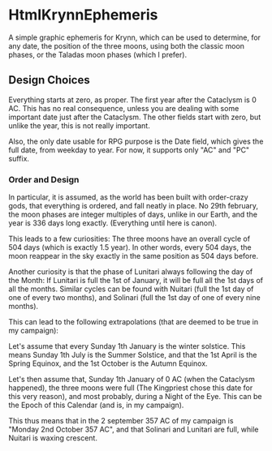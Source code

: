 # HtmlKrynnEphemeris

A simple graphic ephemeris for Krynn, which can be used to determine, for any date, the position of the three moons, using both the classic moon phases, or the Taladas moon phases (which I prefer).

## Design Choices

Everything starts at zero, as proper. The first year after the Cataclysm is 0 AC. This has no real consequence, unless you are dealing with some important date just after the Cataclysm. The other fields start with zero, but unlike the year, this is not really important.

Also, the only date usable for RPG purpose is the Date field, which gives the full date, from weekday to year. For now, it supports only "AC" and "PC" suffix.

### Order and Design

In particular, it is assumed, as the world has been built with order-crazy gods, that everything is ordered, and fall neatly in place. No 29th february, the moon phases are integer multiples of days, unlike in our Earth, and the year is 336 days long exactly. (Everything until here is canon).

This leads to a few curiosities: The three moons have an overall cycle of 504 days (which is exactly 1.5 year). In other words, every 504 days, the moon reappear in the sky exactly in the same position as 504 days before.

Another curiosity is that the phase of Lunitari always following the day of the Month: If Lunitari is full the 1st of January, it will be full all the 1st days of all the months. Similar cycles can be found with Nuitari (full the 1st day of one of every two months), and Solinari (full the 1st day of one of every nine months).

This can lead to the following extrapolations (that are deemed to be true in my campaign):

Let's assume that every Sunday 1th January is the winter solstice. This means Sunday 1th July is the Summer Solstice, and that the 1st April is the Spring Equinox, and the 1st October is the Autumn Equinox.

Let's then assume that, Sunday 1th January of 0 AC (when the Cataclysm happened), the three moons were full (The Kingpriest chose this date for this very reason), and most probably, during a Night of the Eye. This can be the Epoch of this Calendar (and is, in my campaign).

This thus means that in the 2 september 357 AC of my campaign is "Monday 2nd October 357 AC", and that Solinari and Lunitari are full, while Nuitari is waxing crescent.
